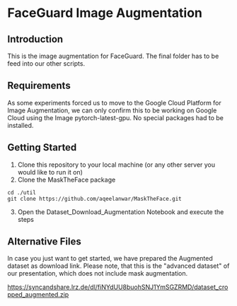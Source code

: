 # FaceGuard Image Augmentation

## Introduction
This is the image augmentation for FaceGuard. The final folder has to be feed into our other scripts.


## Requirements
As some experiments forced us to move to the Google Cloud Platform for Image Augmentation, we can only confirm this to be working on Google Cloud using the Image pytorch-latest-gpu. No special packages had to be installed.

## Getting Started
1. Clone this repository to your local machine (or any other server you would like to run it on)
2. Clone the MaskTheFace package
```
cd ./util
git clone https://github.com/aqeelanwar/MaskTheFace.git
```
3. Open the Dataset_Download_Augmentation Notebook and execute the steps

## Alternative Files
In case you just want to get started, we have prepared the Augmented dataset as download link.
Please note, that this is the "advanced dataset" of our presentation, which does not include mask augmentation.

<https://syncandshare.lrz.de/dl/fiNYdUU8buohSNJ1YmSGZRMD/dataset_cropped_augmented.zip>
